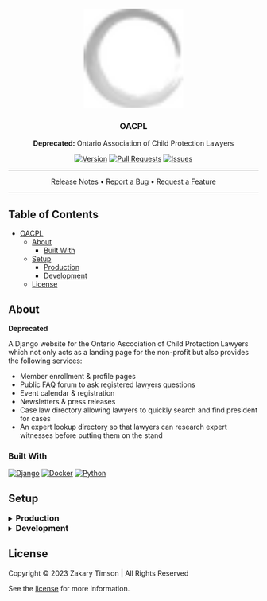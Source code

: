 <!-- Header -->
<div id="top" align="center">
  <br />

  <!-- Logo -->
  <img src="static/main/img/logo.png" alt="Logo" width="200" height="200">

  <!-- Title -->
  ### OACPL

  <!-- Description -->
  **Deprecated:** Ontario Association of Child Protection Lawyers

  <!-- Repo badges -->
  [![Version](https://img.shields.io/badge/dynamic/json.svg?label=Version&style=for-the-badge&url=https://git.zakscode.com/api/v1/repos/ztimson/oacpl/tags&query=$[0].name)](https://git.zakscode.com/ztimson/oacpl/tags)
  [![Pull Requests](https://img.shields.io/badge/dynamic/json.svg?label=Pull%20Requests&style=for-the-badge&url=https://git.zakscode.com/api/v1/repos/ztimson/oacpl&query=open_pr_counter)](https://git.zakscode.com/ztimson/oacpl/pulls)
  [![Issues](https://img.shields.io/badge/dynamic/json.svg?label=Issues&style=for-the-badge&url=https://git.zakscode.com/api/v1/repos/ztimson/oacpl&query=open_issues_count)](https://git.zakscode.com/ztimson/oacpl/issues)

  <!-- Links -->

  ---
  <div>
    <a href="https://git.zakscode.com/ztimson/oacpl/releases" target="_blank">Release Notes</a>
    • <a href="https://git.zakscode.com/ztimson/oacpl/issues/new?template=.github%2fissue_template%2fbug.md" target="_blank">Report a Bug</a>
    • <a href="https://git.zakscode.com/ztimson/oacpl/issues/new?template=.github%2fissue_template%2fenhancement.md" target="_blank">Request a Feature</a>
  </div>

  ---
</div>

## Table of Contents
- [OACPL](#top)
    - [About](#about)
        - [Built With](#built-with)
    - [Setup](#setup)
        - [Production](#production)
        - [Development](#development)
    - [License](#license)

## About

**Deprecated**

A Django website for the Ontario Ascociation of Child Protection Lawyers which not only acts as a landing page for the non-profit but also provides the following services:

- Member enrollment & profile pages
- Public FAQ forum to ask registered lawyers questions
- Event calendar & registration
- Newsletters & press releases
- Case law directory allowing lawyers to quickly search and find president for cases
- An expert lookup directory so that lawyers can research expert witnesses before putting them on the stand

### Built With
[![Django](https://img.shields.io/badge/django-0C4B33?style=for-the-badge&logo=django)](https://www.djangoproject.com/)
[![Docker](https://img.shields.io/badge/Docker-384d54?style=for-the-badge&logo=docker)](https://docker.com/)
[![Python](https://img.shields.io/badge/Python-FFD43B?style=for-the-badge&logo=python)](https://www.python.org/)

## Setup

<details>
<summary>
  <h3 id="production" style="display: inline">
    Production
  </h3>
</summary>

#### Prerequisites
- [Docker](https://docs.docker.com/install/)

#### Instructions
1. Run the docker image: `docker run -p 80:8000 git.zakscode.com/ztimson/oacpl:latest`
2. Open [http://localhost](http://localhost)
</details>

<details>
<summary>
  <h3 id="development" style="display: inline">
    Development
  </h3>
</summary>

#### Prerequisites
- [Python](https://www.python.org/downloads/)

#### Instructions
1. Install the dependencies: `pip install -r requirements.txt`
2. Run database migrations: `python3 manage.py makemigrations && python3 manage.py migrate`
3. Collect static files: `python3 manage.py collectstatic`
4. Start server: `python3 manage.py runserver 0.0.0.0:8000`
5. Open http://localhost:8000

</details>

## License
Copyright © 2023 Zakary Timson | All Rights Reserved

See the [license](./LICENSE) for more information.

